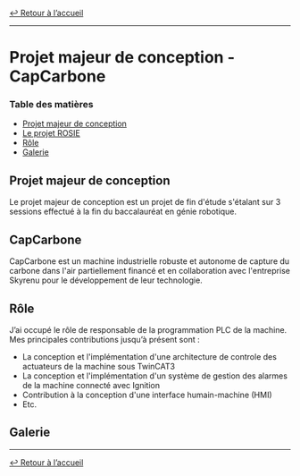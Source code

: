 [↩ Retour à l’accueil](/index)

--------------------------------------------------------------------------------

# Projet majeur de conception - CapCarbone

### Table des matières

- [Projet majeur de conception](#projet-majeur-de-conception)
- [Le projet ROSIE](#CapCarbone)
- [Rôle](#r%C3%B4le)
- [Galerie](#galerie)

## Projet majeur de conception

Le projet majeur de conception est un projet de fin d'étude s'étalant sur 3 sessions effectué à la fin du baccalauréat en génie robotique.

## CapCarbone

CapCarbone est un machine industrielle robuste et autonome de capture du carbone dans l'air partiellement financé et en collaboration avec l'entreprise Skyrenu pour le développement de leur technologie. 

## Rôle

J’ai occupé le rôle de responsable de la programmation PLC de la machine. Mes principales contributions jusqu’à présent sont :

- La conception et l'implémentation d'une architecture de controle des actuateurs de la machine sous TwinCAT3
- La conception et l'implémentation d'un système de gestion des alarmes de la machine connecté avec Ignition
- Contribution à la conception d'une interface humain-machine (HMI) 
- Etc.

## Galerie

<!--
<div style="display: flex; justify-content: center; align-items: center; gap: 10px;">
  <img src="media/image-0.jpg" alt="Machine complète" style="height: 500px; margin-right: 10px;">
</div>
-->
--------------------------------------------------------------------------------

[↩ Retour à l’accueil](/index)
